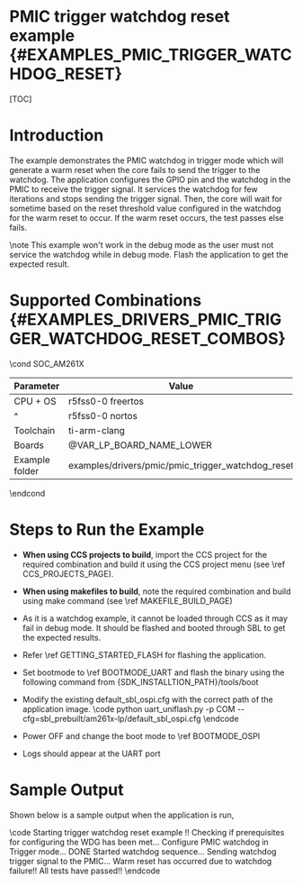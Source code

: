 # PMIC trigger watchdog reset example {#EXAMPLES_PMIC_TRIGGER_WATCHDOG_RESET}

[TOC]

# Introduction

The example demonstrates the PMIC watchdog in trigger mode which will generate a warm reset when the core fails to send the
trigger to the watchdog. The application configures the GPIO pin and the watchdog in the PMIC to receive the trigger signal.
It services the watchdog for few iterations and stops sending the trigger signal. Then, the core will wait for sometime
based on the reset threshold value configured in the watchdog for the warm reset to occur. If the warm reset occurs, the
test passes else fails.

\note This example won't work in the debug mode as the user must not service the watchdog while in debug mode. Flash the
application to get the expected result.

# Supported Combinations {#EXAMPLES_DRIVERS_PMIC_TRIGGER_WATCHDOG_RESET_COMBOS}

\cond SOC_AM261X

 Parameter      | Value
 ---------------|-----------
 CPU + OS       | r5fss0-0 freertos
 ^              | r5fss0-0 nortos
 Toolchain      | ti-arm-clang
 Boards         | @VAR_LP_BOARD_NAME_LOWER
 Example folder | examples/drivers/pmic/pmic_trigger_watchdog_reset

\endcond

# Steps to Run the Example

- **When using CCS projects to build**, import the CCS project for the required combination
  and build it using the CCS project menu (see \ref CCS_PROJECTS_PAGE).
- **When using makefiles to build**, note the required combination and build using
  make command (see \ref MAKEFILE_BUILD_PAGE)
- As it is a watchdog example, it cannot be loaded through CCS as it may fail in debug mode. It should be flashed and booted
through SBL to get the expected results.
- Refer \ref GETTING_STARTED_FLASH for flashing the application.
- Set bootmode to  \ref BOOTMODE_UART and flash the binary using the following command from {SDK_INSTALLTION_PATH}/tools/boot
- Modify the existing default_sbl_ospi.cfg with the correct path of the application image.
    \code
    python uart_uniflash.py -p COM<x> --cfg=sbl_prebuilt/am261x-lp/default_sbl_ospi.cfg
    \endcode

- Power OFF and change the boot mode to \ref BOOTMODE_OSPI
- Logs should appear at the UART port

# Sample Output

Shown below is a sample output when the application is run,

\code
Starting trigger watchdog reset example !!
Checking if prerequisites for configuring the WDG has been met...
Configure PMIC watchdog in Trigger mode... DONE 
Started watchdog sequence... Sending watchdog trigger signal to the PMIC... 
Warm reset has occurred due to watchdog failure!! 
All tests have passed!!
\endcode

